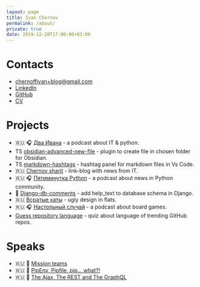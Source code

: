 ```yaml
---
layout: page
title: Ivan Chernov
permalink: /about/
private: true
date: 2019-12-20T17:00:00+03:00
---
```


# Contacts

* [chernoffivan+blog@gmail.com](mailto:chernoffivan+blog@gmail.com)
* [LinkedIn](https://www.linkedin.com/in/vanadium23)
* [GitHub](https://github.com/vanadium23)
* [CV](https://vanadium23.me/cv.pdf)

# Projects

* 🇷🇺 🎧 [Два Ивана](https://doubleivan.ru/) - a podcast about IT & python.
* TS [obsidian-advanced-new-file](https://github.com/vanadium23/obsidian-advanced-new-file) - plugin to create file in chosen folder for Obsidian.
* TS [markdown-hashtags](https://github.com/vanadium23/markdown-hashtags) - hashtag panel for markdown files in Vs Code.
* 🇷🇺 [Chernov sharit](https://t.me/chernov_sharit) - link-blog with news from IT.
* 🇷🇺 🎧 [Пятиминутка Python](https://anchor.fm/fiveminutepython/) - a podcast about news in Python community.
* 🐍 [Django-db-comments](https://github.com/vanadium23/django-db-comments/) - add help_text to database schema in Django.
* 🇷🇺 [Всратые хаты](https://t.me/nastyhut) - ugly design in flats.
* 🇷🇺 🎧 [Настольный случай](https://boardcase.me/) - a podcast about board games.
* [Guess repository language](https://vanadium23.me/detect-repo-lang/) - quiz about language of trending GitHub repos.

# Speaks

* 🇷🇺 🎤 [Mission teams](https://vanadium23.me/mission-teams/)
* 🇷🇺 🎤 [PipEnv, Pipfile, pip... what?!](https://vanadium23.me/pipenv-pipfile-pip-what/)
* 🇷🇺 🎤 [The Ajax, The REST and The GraphQL](https://vanadium23.me/ajax-rest-graphql/)
